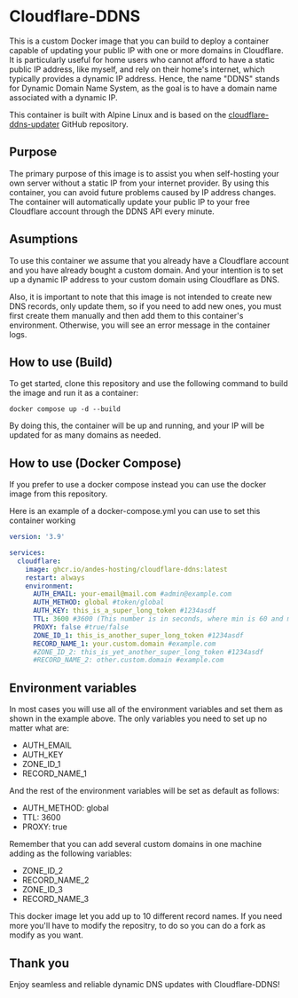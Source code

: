 # Cloudflare-DDNS
This is a custom Docker image that you can build to deploy a container capable of updating your public IP with one or more domains in Cloudflare. It is particularly useful for home users who cannot afford to have a static public IP address, like myself, and rely on their home's internet, which typically provides a dynamic IP address. Hence, the name "DDNS" stands for Dynamic Domain Name System, as the goal is to have a domain name associated with a dynamic IP.

This container is built with Alpine Linux and is based on the [cloudflare-ddns-updater](https://github.com/K0p1-Git/cloudflare-ddns-updater) GitHub repository.

## Purpose

The primary purpose of this image is to assist you when self-hosting your own server without a static IP from your internet provider. By using this container, you can avoid future problems caused by IP address changes. The container will automatically update your public IP to your free Cloudflare account through the DDNS API every minute.

## Asumptions

To use this container we assume that you already have a Cloudflare account and you have already bought a custom domain. And your intention is to set up a dynamic IP address to your custom domain using Cloudflare as DNS.

Also, it is important to note that this image is not intended to create new DNS records, only update them, so if you need to add new ones, you must first create them manually and then add them to this container's environment. Otherwise, you will see an error message in the container logs.

## How to use (Build)

To get started, clone this repository and use the following command to build the image and run it as a container:
```shell
docker compose up -d --build
```
By doing this, the container will be up and running, and your IP will be updated for as many domains as needed.

## How to use (Docker Compose)

If you prefer to use a docker compose instead you can use the docker image from this repository.

Here is an example of a docker-compose.yml you can use to set this container working
```yaml
version: '3.9'

services:
  cloudflare:
    image: ghcr.io/andes-hosting/cloudflare-ddns:latest
    restart: always
    environment:
      AUTH_EMAIL: your-email@mail.com #admin@example.com
      AUTH_METHOD: global #token/global
      AUTH_KEY: this_is_a_super_long_token #1234asdf
      TTL: 3600 #3600 (This number is in seconds, where min is 60 and max is 86400)
      PROXY: false #true/false
      ZONE_ID_1: this_is_another_super_long_token #1234asdf
      RECORD_NAME_1: your.custom.domain #example.com
      #ZONE_ID_2: this_is_yet_another_super_long_token #1234asdf
      #RECORD_NAME_2: other.custom.domain #example.com
```

## Environment variables

In most cases you will use all of the environment variables and set them as shown in the example above. The only variables you need to set up no matter what are:
- AUTH_EMAIL
- AUTH_KEY
- ZONE_ID_1
- RECORD_NAME_1

And the rest of the environment variables will be set as default as follows:
- AUTH_METHOD: global
- TTL: 3600
- PROXY: true

Remember that you can add several custom domains in one machine adding as the following variables:
- ZONE_ID_2
- RECORD_NAME_2
- ZONE_ID_3
- RECORD_NAME_3

This docker image let you add up to 10 different record names. If you need more you'll have to modify the repositry, to do so you can do a fork as modify as you want.

## Thank you

Enjoy seamless and reliable dynamic DNS updates with Cloudflare-DDNS!
